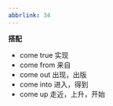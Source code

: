 ```yaml
---
abbrlink: 34
---
```


**搭配**

- come true 实现
- come from 来自
- come out 出现，出版
- come into 进入，得到
- come up 走近，上升，开始